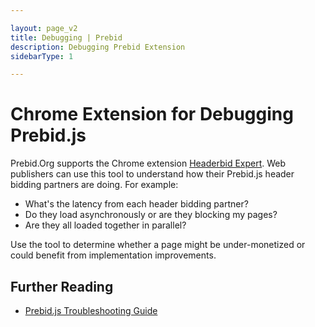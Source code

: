 ```yaml
---

layout: page_v2
title: Debugging | Prebid
description: Debugging Prebid Extension
sidebarType: 1

---
```


# Chrome Extension for Debugging Prebid.js

Prebid.Org supports the Chrome extension [Headerbid Expert](https://chrome.google.com/webstore/detail/headerbid-expert/cgfkddgbnfplidghapbbnngaogeldmop). Web publishers can use this tool to understand how their Prebid.js header bidding partners are doing. For example:

- What's the latency from each header bidding partner?
- Do they load asynchronously or are they blocking my pages?
- Are they all loaded together in parallel?

Use the tool to determine whether a page might be under-monetized or could
benefit from implementation improvements.

## Further Reading

+ [Prebid.js Troubleshooting Guide](/dev-docs/prebid-troubleshooting-guide.html)
